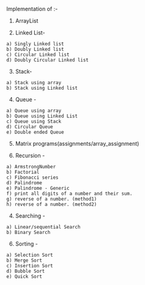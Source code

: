 Implementation of :-
  1. ArrayList
     
  2. Linked List-
     
    a) Singly Linked list
    b) Doubly Linked list
    c) Circular Linked list
    d) Doubly Circular Linked list
   
  3. Stack-
     
    a) Stack using array
    b) Stack using Linked list

  4. Queue -
     
    a) Queue using array
    b) Queue using Linked List
    c) Queue using Stack
    d) Circular Queue
    e) Double ended Queue

  5. Matrix programs(assignments/array_assignment)
    
  6.  Recursion -
     
    a) ArmstrongNumber
    b) Factorial 
    c) Fibonacci series
    d) Palindrome
    e) Palindrome - Generic
    f) print all digits of a number and their sum.
    g) reverse of a number. (method1)
    h) reverse of a number. (method2)

   4. Searching -
     
    a) Linear/sequential Search
    b) Binary Search

   6.  Sorting -
     
    a) Selection Sort
    b) Merge Sort
    c) Insertion Sort
    d) Bubble Sort
    e) Quick Sort
    

  
